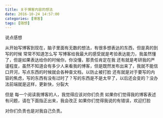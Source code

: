 ```yaml
---
title: 关于博客内容的想法
date: 2016-10-24 14:57:00
categories: [博客]
tags: [随想]
---
```

说点感想
<!-- more -->
从开始写博客到现在，脑子里面有无数的想法，有很多想表达的东西，但是真的到写的时候
常常不知道怎么写
写博客给我最大的感受就是考验表达能力，我虽然懂了，但是如果表达给你的时候你，你没懂，那责任肯定在我
还有就是考研我的严谨程度，虽然不知道会有多少人来看我的博客，但是既然发布出来了，我就不能信口开河，写点东西的时候就会各种查文档，以防止被打脸
还有就是对于要写的内容的焦虑，写的东西有没有过时了？写的东西是不是太早了，以后还会变的？没办法前端就是这样，更新快，分裂大

但是
每一个阅读我博客的人，我觉得应该对你们负责
如果你们觉得我的博客表述有问题，请在下面指正出来，我会改正
如果你们觉得我说的有错误，欢迎打脸

对你们负责也是对我自己负责。